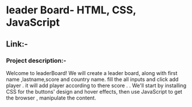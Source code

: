 # leader Board- HTML, CSS, JavaScript
## Link:-
### Project description:-
Welcome to leaderBoard! We will create a leader board, along with first name ,lastname,score and country name. fill the all inputs and click add player . it will add player according to there score  . . We'll start by installing CSS for the buttons' design and hover effects, then use JavaScript to get the browser , manipulate the content.

